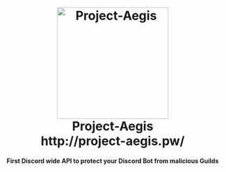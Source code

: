 <h1 align="center">
    <a href="https://discord.gg/Pah4yj5"><img src="https://i.imgur.com/AuOmb8h.png" width="256px" alt="Project-Aegis"></a>
  <br>
    Project-Aegis
  <br>
  http://project-aegis.pw/
 </h1>
 <h4 align="center">First Discord wide API to protect your Discord Bot from malicious Guilds</h4>

